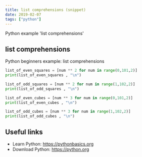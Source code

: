 ```yaml
---
title: list comprehensions (snippet)
date: 2019-02-07
tags: ["python"]
---
```

Python example 'list comprehensions'


## list comprehensions

Python beginners example: list comprehensions

```python
list_of_even_squares = [num ** 2 for num in range(0,101,2)]
print(list_of_even_squares , "\n")

list_of_odd_squares = [num ** 2 for num in range(1,102,2)]
print(list_of_odd_squares , "\n")

list_of_even_cubes = [num ** 3 for num in range(0,101,2)]
print(list_of_even_cubes , "\n")

list_of_odd_cubes = [num ** 3 for num in range(1,102,2)]
print(list_of_odd_cubes , "\n")


```

## Useful links

- Learn Python: https://pythonbasics.org
- Download Python: https://python.org
